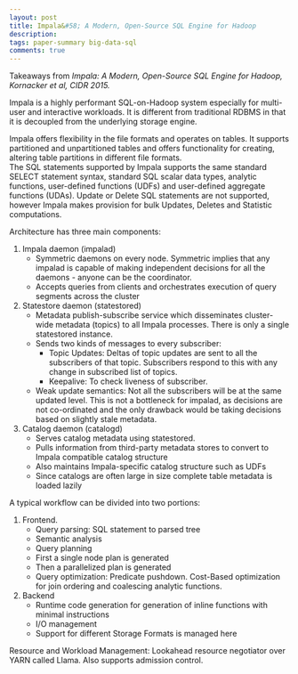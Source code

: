 ```yaml
---
layout: post
title: Impala&#58; A Modern, Open-Source SQL Engine for Hadoop
description: 
tags: paper-summary big-data-sql
comments: true
---
```


Takeaways from *Impala: A Modern, Open-Source SQL Engine for Hadoop, Kornacker et al, CIDR 2015.*

Impala is a highly performant SQL-on-Hadoop system especially for multi-user and interactive workloads. It is different from traditional RDBMS in that it is decoupled from the underlying storage engine.
 
Impala offers flexibility in the file formats and operates on tables. It supports partitioned and unpartitioned tables and offers functionality for creating, altering table partitions in different file formats.  
The SQL statements supported by Impala supports the same standard SELECT statement syntax, standard SQL scalar data types, analytic functions, user-defined functions (UDFs) and user-defined aggregate functions (UDAs). Update or Delete SQL statements are not supported, however Impala makes provision for bulk Updates, Deletes and Statistic computations.
 
Architecture has three main components:  

1. Impala daemon (impalad)
	- Symmetric daemons on every node. Symmetric implies that any impalad is capable of making independent decisions for all the daemons - anyone can be the coordinator.  
	- Accepts queries from clients and orchestrates execution of query segments across the cluster  
2. Statestore daemon (statestored)  
	- Metadata publish-subscribe service which disseminates cluster-wide metadata (topics) to all Impala processes. There is only a single statestored instance.
	- Sends two kinds of messages to every subscriber:
		* Topic Updates: Deltas of topic updates are sent to all the subscribers of that topic. Subscribers respond to this with any change in subscribed list of topics.
		* Keepalive: To check liveness of subscriber.
	- Weak update semantics: Not all the subscribers will be at the same updated level. This is not a bottleneck for impalad, as decisions are not co-ordinated and the only drawback would be taking decisions based on slightly stale metadata.
3. Catalog daemon (catalogd)
	- Serves catalog metadata using statestored. 
	- Pulls information from third-party metadata stores to convert to Impala compatible catalog structure
	- Also maintains Impala-specific catalog structure such as UDFs
	- Since catalogs are often large in size complete table metadata is loaded lazily
 
A typical workflow can be divided into two portions:

1. Frontend.
	- Query parsing: SQL statement to parsed tree
	- Semantic analysis
	- Query planning
	- First a single node plan is generated
	- Then a parallelized plan is generated
	- Query optimization: Predicate pushdown. Cost-Based optimization for join ordering and coalescing analytic functions.
2. Backend
	- Runtime code generation for generation of inline functions with minimal instructions
	- I/O management
	- Support for different Storage Formats is managed here
 
Resource and Workload Management: Lookahead resource negotiator over YARN called Llama. Also supports admission control.